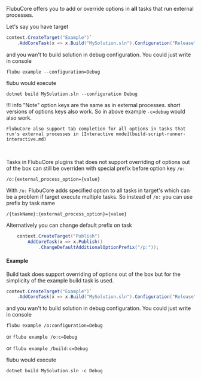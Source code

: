 FlubuCore offers you to add or override options in **all** tasks that run external processes. 

Let's say you have target
```c#
context.CreateTarget("Example")`
    .AddCoreTask(x => x.Build("MySolution.sln").Configuration("Release"); 

```

and you wan't to build solution in debug configuration.
You could just write in console

`flubu example --configuration=Debug`

flubu would execute 

`dotnet build MySolution.sln --configuration Debug`

!!! info "Note"
	option keys are the same as in external processes. short versions of options keys also work. So in above example `-c=debug` would also work.
	
	FlubuCore also support tab completion for all options in tasks that run's external processes in [Interactive mode](build-script-runner-interactive.md)

<br/>

Tasks in FlubuCore plugins that does not support overriding of options out of the box can still be overriden with special prefix before option key `/o:`

`/o:{external_process_option={value}` 

With `/o:` FlubuCore adds specified option to all tasks in target's which can be a problem if target execute multiple tasks. So instead of `/o:`  you can use prefix by task name 

`/{taskName}:{external_process_option}={value}`  

Alternatively you can change default prefix on task

```c#
    context.CreateTarget("Publish")
        AddCoreTask(x => x.Publish()
            .ChangeDefaultAdditionalOptionPrefix("/p:"));
```

#### Example

Build task does support overriding of options out of the box but for the simplicity of the example build task is used.

```c#
context.CreateTarget("Example")`
    .AddCoreTask(x => x.Build("MySolution.sln").Configuration("Release"); 
```

and you wan't to build solution in debug configuration.
You could just write in console

`flubu example /o:configuration=Debug`

or
`flubu example /o:c=Debug`

or
`flubu example /build:c=Debug`

flubu would execute 

`dotnet build MySolution.sln -c Debug`

